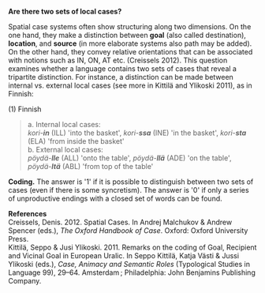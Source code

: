 **Are there two sets of local cases?**

Spatial case systems often show structuring along two dimensions. On the one hand, they make a distinction between **goal** (also called destination), **location**, and **source** (in more elaborate systems also path may be added). On the other hand, they convey relative orientations that can be associated with notions such as IN, ON, AT etc. (Creissels 2012). This question examines whether a language contains two sets of cases that reveal a tripartite distinction. For instance, a distinction can be made between internal vs. external local cases (see more in Kittilä and Ylikoski 2011), as in Finnish:

(1) Finnish<br/>
>a. Internal local cases:<br/> 
>*kori-**in*** (ILL) 'into the basket', *kori-**ssa*** (INE) 'in the basket', *kori-**sta*** (ELA) 'from inside the basket'<br/>
>b. External local cases:<br/> 
>*pöydä-**lle*** (ALL) 'onto the table', *pöydä-**llä*** (ADE) 'on the table', *pöydä-**ltä*** (ABL) 'from top of the table'

**Coding.** The answer is '1' if it is possible to distinguish between two sets of cases (even if there is some syncretism). The answer is '0' if only a series of unproductive endings with a closed set of words can be found.

**References**<br/>
Creissels, Denis. 2012. Spatial Cases. In Andrej Malchukov & Andrew Spencer (eds.), *The Oxford Handbook of Case*. Oxford: Oxford University Press.<br/>
Kittilä, Seppo & Jusi Ylikoski. 2011. Remarks on the coding of Goal, Recipient and Vicinal Goal in European Uralic. In Seppo Kittilä, Katja Västi & Jussi Ylikoski (eds.), *Case, Animacy and Semantic Roles* (Typological Studies in Language 99), 29–64. Amsterdam ; Philadelphia: John Benjamins Publishing Company.
